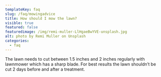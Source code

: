 ```yaml
---
templateKey: faq
slug: /faq/mowingadvice
title: How should I mow the lawn?
visible: true
featured: false
featuredimage: /img/remi-muller-LlHgaeBwYVE-unsplash.jpg
alt: photo by Remi Muller on Unsplash
categories:
  - faq
---
```


The lawn needs to cut between 1.5 inches and 2 inches regularly with lawnmower
which has a sharp blade. For best results the lawn shouldn’t be cut 2 days
before and after a treatment.
